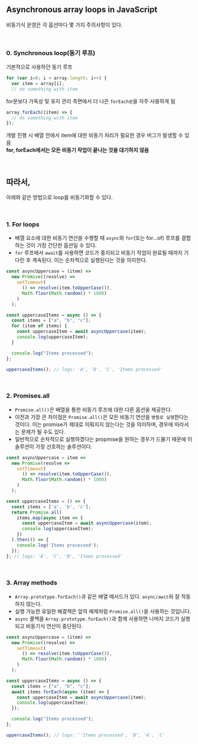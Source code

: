 ## Asynchronous array loops in JavaScript

비동기식 운영은 각 옵션마다 몇 가지 주의사항이 있다.

 <br>

### 0. Synchronous loop(동기 루프)

기본적으로 사용하던 동기 루프

```js
for (var i=0; i < array.length; i++) {
  var item = array[i];
  // do something with item
```

for문보다 가독성 및 유지 관리 측면에서 더 나은 `forEach문`을 자주 사용하게 됨

```js
array.forEach((item) => {
  // do something with item
});
```

개발 진행 시 배열 안에서 item에 대한 비동기 처리가 필요한 경우 버그가 발생할 수 있음  
**for, forEach에서는 모든 비동기 작업이 끝나는 것을 대기하지 않음**

<br>

## 따라서,

아래와 같은 방법으로 loop를 비동기화할 수 있다.

<br>

### 1. For loops

- 배열 요소에 대한 비동기 연산을 수행할 때 `async`와 `for`(또는 for...of) 루프를 결합하는 것이 가장 간단한 옵션일 수 있다.
- `for` 루프에서 `await`를 사용하면 코드가 중지되고 비동기 작업이 완료될 때까지 기다린 후 계속된다. 이는 순차적으로 실행된다는 것을 의미한다.

```js
const asyncUppercase = (item) =>
  new Promise((resolve) =>
    setTimeout(
      () => resolve(item.toUpperCase()),
      Math.floor(Math.random() * 1000)
    )
  );

const uppercaseItems = async () => {
  const items = ["a", "b", "c"];
  for (item of items) {
    const uppercaseItem = await asyncUppercase(item);
    console.log(uppercaseItem);
  }

  console.log("Items processed");
};

uppercaseItems(); // logs: 'A', 'B', 'C', 'Items processed'
```

<br>

### 2. Promises.all

- `Promise.all()`은 배열을 통한 비동기 루프에 대한 다른 옵션을 제공한다.
- 이전과 가장 큰 차이점은 `Promise.all()`은 모든 비동기 연산을 `병렬로 실행`한다는 것이다. 이는 promise가 제대로 이뤄지지 않는다는 것을 의미하며, 경우에 따라서는 문제가 될 수도 있다.
- 일반적으로 순차적으로 실행하겠다는 propmise을 원하는 경우가 드물기 때문에 이 솔루션이 가장 선호하는 솔루션이다.

```js
const asyncUppercase = item =>
  new Promise(resolve =>
    setTimeout(
      () => resolve(item.toUpperCase()),
      Math.floor(Math.random() * 1000)
    )
  );

const uppercaseItems = () => {
  const items = ['a', 'b', 'c'];
  return Promise.all(
    items.map(async item => {
      const uppercaseItem = await asyncUppercase(item);
      console.log(uppercaseItem);
    })
  ).then(() => {
    console.log('Items processed');
  });
}; // logs: 'A', 'C', 'B', 'Items processed'
```

<br>

### 3. Array methods

- `Array.prototype.forEach()`과 같은 배열 메서드가 있다. `async/awit`와 잘 작동하지 않는다.
- 실행 가능한 유일한 해결책은 앞의 예제처럼 `Promise.all()`을 사용하는 것입니다.
- `async` 콜백을 `Array.prototype.forEach()`과 함께 사용하면 나머지 코드가 실행되고 비동기식 연산이 중단된다.

```js
const asyncUppercase = (item) =>
  new Promise((resolve) =>
    setTimeout(
      () => resolve(item.toUpperCase()),
      Math.floor(Math.random() * 1000)
    )
  );

const uppercaseItems = async () => {
  const items = ["a", "b", "c"];
  await items.forEach(async (item) => {
    const uppercaseItem = await asyncUppercase(item);
    console.log(uppercaseItem);
  });

  console.log("Items processed");
};

uppercaseItems(); // logs: ''Items processed', 'B', 'A', 'C'
```

